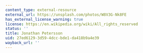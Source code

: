 ```yaml
---
content_type: external-resource
external_url: https://unsplash.com/photos/W8V3G-Nk8FE
has_external_license_warning: true
license: https://en.wikipedia.org/wiki/All_rights_reserved
status: ''
title: Jonathan Petersson
uid: 27ed6129-3d59-4dcc-bde1-da418b9a4e39
wayback_url: ''
---
```


